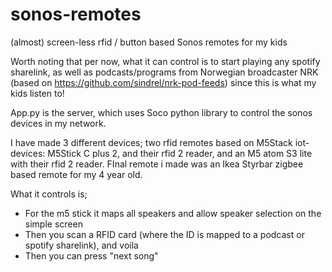 # sonos-remotes
(almost) screen-less rfid / button based Sonos remotes for my kids

Worth noting that per now, what it can control is to start playing any spotify sharelink, as well as podcasts/programs from Norwegian broadcaster NRK (based on https://github.com/sindrel/nrk-pod-feeds) since this is what my kids listen to! 

App.py is the server, which uses Soco python library to control the sonos devices in my network.

I have made 3 different devices; two rfid remotes based on M5Stack iot-devices: M5Stick C plus 2, and their rfid 2 reader, and an M5 atom S3 lite with their rfid 2 reader. FInal remote i made was an Ikea Styrbar zigbee based remote for my 4 year old.

What it controls is;
- For the m5 stick it maps all speakers and allow speaker selection on the simple screen
- Then you scan a RFID card (where the ID is mapped to a podcast or spotify sharelink), and voila
- Then you can press "next song" 
